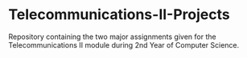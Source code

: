# Telecommunications-II-Projects
Repository containing the two major assignments given for the Telecommunications II module during 2nd Year of Computer Science. 
